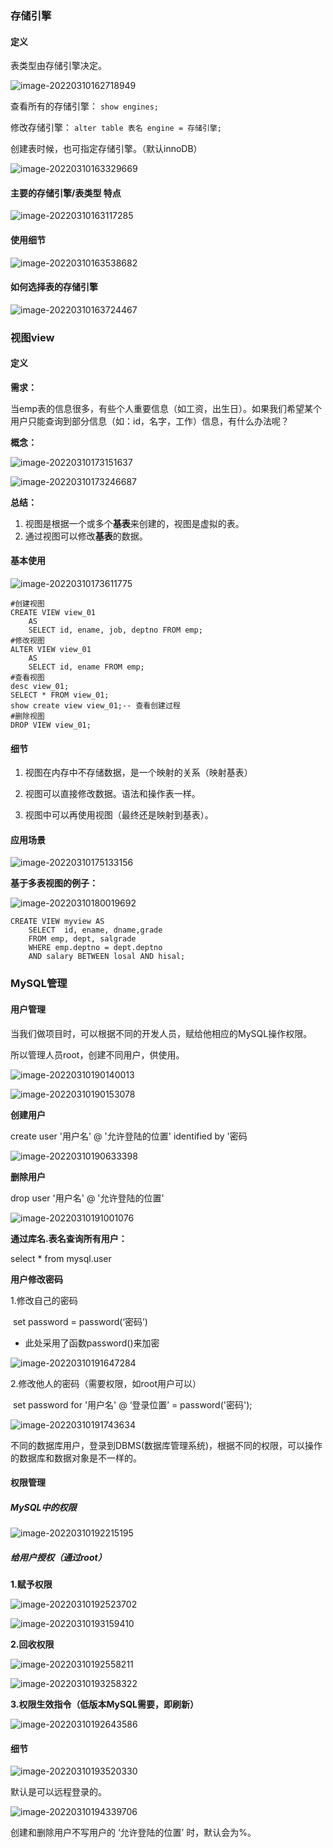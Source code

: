 ### 存储引擎

#### 定义

表类型由存储引擎决定。

![image-20220310162718949](C:\Users\10275\AppData\Roaming\Typora\typora-user-images\image-20220310162718949.png)

查看所有的存储引擎： `show engines;`

修改存储引擎： `alter table 表名 engine = 存储引擎;`

创建表时候，也可指定存储引擎。（默认innoDB）

![image-20220310163329669](C:\Users\10275\AppData\Roaming\Typora\typora-user-images\image-20220310163329669.png)

#### 主要的存储引擎/表类型 特点

![image-20220310163117285](C:\Users\10275\AppData\Roaming\Typora\typora-user-images\image-20220310163117285.png)

#### 使用细节

![image-20220310163538682](C:\Users\10275\AppData\Roaming\Typora\typora-user-images\image-20220310163538682.png)

#### 如何选择表的存储引擎

![image-20220310163724467](C:\Users\10275\AppData\Roaming\Typora\typora-user-images\image-20220310163724467.png)



### 视图view

#### 定义

**需求：**

​		当emp表的信息很多，有些个人重要信息（如工资，出生日）。如果我们希望某个用户只能查询到部分信息（如：id，名字，工作）信息，有什么办法呢？

**概念：**

![image-20220310173151637](C:\Users\10275\AppData\Roaming\Typora\typora-user-images\image-20220310173151637.png)

![image-20220310173246687](C:\Users\10275\AppData\Roaming\Typora\typora-user-images\image-20220310173246687.png)

**总结：**

1. 视图是根据一个或多个**基表**来创建的，视图是虚拟的表。
2. 通过视图可以修改**基表**的数据。

#### 基本使用

![image-20220310173611775](C:\Users\10275\AppData\Roaming\Typora\typora-user-images\image-20220310173611775.png)

```mysql
#创建视图
CREATE VIEW view_01 
	AS 
	SELECT id, ename, job, deptno FROM emp;
#修改视图
ALTER VIEW view_01 
	AS 
	SELECT id, ename FROM emp;
#查看视图
desc view_01;
SELECT * FROM view_01; 
show create view view_01;-- 查看创建过程
#删除视图
DROP VIEW view_01;
```

#### 细节

1. 视图在内存中不存储数据，是一个映射的关系（映射基表）

2. 视图可以直接修改数据。语法和操作表一样。
3. 视图中可以再使用视图（最终还是映射到基表）。

#### 应用场景 

![image-20220310175133156](C:\Users\10275\AppData\Roaming\Typora\typora-user-images\image-20220310175133156.png)

**基于多表视图的例子：**

![image-20220310180019692](C:\Users\10275\AppData\Roaming\Typora\typora-user-images\image-20220310180019692.png)

```mysql
CREATE VIEW myview AS
	SELECT  id, ename, dname,grade 
	FROM emp, dept, salgrade
	WHERE emp.deptno = dept.deptno 
	AND salary BETWEEN losal AND hisal;
```



### MySQL管理

#### 用户管理

当我们做项目时，可以根据不同的开发人员，赋给他相应的MySQL操作权限。

所以管理人员root，创建不同用户，供使用。

![image-20220310190140013](C:\Users\10275\AppData\Roaming\Typora\typora-user-images\image-20220310190140013.png)

![image-20220310190153078](C:\Users\10275\AppData\Roaming\Typora\typora-user-images\image-20220310190153078.png)

 **创建用户**

create user '用户名' @ '允许登陆的位置' identified by '密码

![image-20220310190633398](C:\Users\10275\AppData\Roaming\Typora\typora-user-images\image-20220310190633398.png)

 **删除用户**

drop user  '用户名' @ '允许登陆的位置' 

![image-20220310191001076](C:\Users\10275\AppData\Roaming\Typora\typora-user-images\image-20220310191001076.png)

**通过库名.表名查询所有用户：**

 select  *	from 	mysql.user

**用户修改密码**

1.修改自己的密码

​	set password = password(‘密码’)

- 此处采用了函数password()来加密

![image-20220310191647284](C:\Users\10275\AppData\Roaming\Typora\typora-user-images\image-20220310191647284.png)

2.修改他人的密码（需要权限，如root用户可以）

​	set password for  '用户名' @ ‘登录位置’ = password('密码');

![image-20220310191743634](C:\Users\10275\AppData\Roaming\Typora\typora-user-images\image-20220310191743634.png)

不同的数据库用户，登录到DBMS(数据库管理系统)，根据不同的权限，可以操作的数据库和数据对象是不一样的。



#### 权限管理

##### MySQL中的权限

![image-20220310192215195](C:\Users\10275\AppData\Roaming\Typora\typora-user-images\image-20220310192215195.png)

##### 给用户授权（通过root）

**1.赋予权限**

![image-20220310192523702](C:\Users\10275\AppData\Roaming\Typora\typora-user-images\image-20220310192523702.png)

![image-20220310193159410](C:\Users\10275\AppData\Roaming\Typora\typora-user-images\image-20220310193159410.png)

**2.回收权限**

![image-20220310192558211](C:\Users\10275\AppData\Roaming\Typora\typora-user-images\image-20220310192558211.png)

![image-20220310193258322](C:\Users\10275\AppData\Roaming\Typora\typora-user-images\image-20220310193258322.png)

**3.权限生效指令（低版本MySQL需要，即刷新）**

![image-20220310192643586](C:\Users\10275\AppData\Roaming\Typora\typora-user-images\image-20220310192643586.png)



#### 细节

![image-20220310193520330](C:\Users\10275\AppData\Roaming\Typora\typora-user-images\image-20220310193520330.png)

默认是可以远程登录的。

![image-20220310194339706](C:\Users\10275\AppData\Roaming\Typora\typora-user-images\image-20220310194339706.png)

创建和删除用户不写用户的 ‘允许登陆的位置’ 时，默认会为%。



